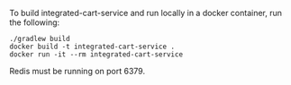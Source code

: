 To build integrated-cart-service and run locally in a docker container, run the following:
```
./gradlew build
docker build -t integrated-cart-service .
docker run -it --rm integrated-cart-service
```

Redis must be running on port 6379.